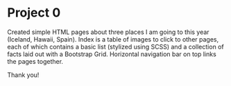 # Project 0

Created simple HTML pages about three places I am going to this year (Iceland, Hawaii, Spain). Index is a table of images to click to other pages, each of which contains a basic list (stylized using SCSS) and a collection of facts laid out with a Bootstrap
Grid. Horizontal navigation bar on top links the pages together.

Thank you!
